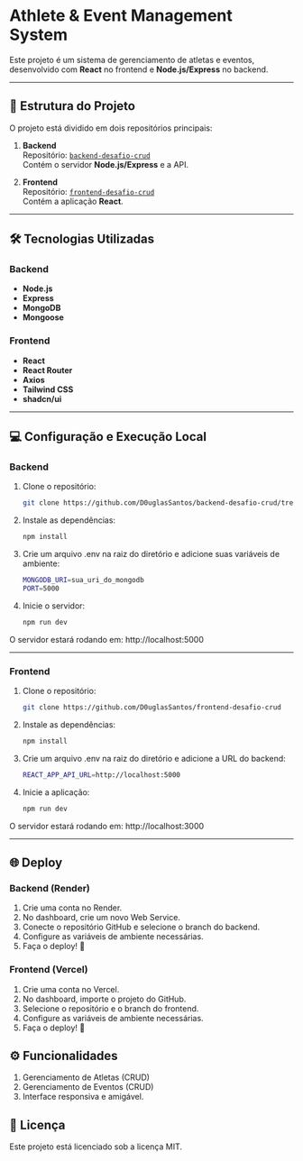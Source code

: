 # **Athlete & Event Management System**

Este projeto é um sistema de gerenciamento de atletas e eventos, desenvolvido com **React** no frontend e **Node.js/Express** no backend.
 
---

## 📂 **Estrutura do Projeto**

O projeto está dividido em dois repositórios principais:

1. **Backend**  
   Repositório: [`backend-desafio-crud`](https://github.com/D0uglasSantos/backend-desafio-crud/tree/main)  
   Contém o servidor **Node.js/Express** e a API.  

2. **Frontend**  
   Repositório: [`frontend-desafio-crud`](https://github.com/D0uglasSantos/frontend-desafio-crud)  
   Contém a aplicação **React**.

---

## 🛠 **Tecnologias Utilizadas**

### **Backend**
- **Node.js**
- **Express**
- **MongoDB**
- **Mongoose**

### **Frontend**
- **React**
- **React Router**
- **Axios**
- **Tailwind CSS**
- **shadcn/ui**

---

## 💻 **Configuração e Execução Local**

### **Backend**

1. Clone o repositório:  
   ```bash
   git clone https://github.com/D0uglasSantos/backend-desafio-crud/tree/main

2. Instale as dependências:  
   ```bash
   npm install

3. Crie um arquivo .env na raiz do diretório e adicione suas variáveis de ambiente:  
   ```bash
   MONGODB_URI=sua_uri_do_mongodb
   PORT=5000

4. Inicie o servidor: 
   ```bash
   npm run dev

O servidor estará rodando em:
http://localhost:5000


---

### **Frontend**

1. Clone o repositório:  
   ```bash
   git clone https://github.com/D0uglasSantos/frontend-desafio-crud

2. Instale as dependências:
   ```bash
   npm install

3. Crie um arquivo .env na raiz do diretório e adicione a URL do backend:
   ```bash
   REACT_APP_API_URL=http://localhost:5000

4. Inicie a aplicação:  
   ```bash
   npm run dev

O servidor estará rodando em:
http://localhost:3000

---

## 🌐 **Deploy**

### **Backend (Render)**

1. Crie uma conta no Render.
2. No dashboard, crie um novo Web Service.
3. Conecte o repositório GitHub e selecione o branch do backend.
4. Configure as variáveis de ambiente necessárias.
5. Faça o deploy! 🎉

### **Frontend (Vercel)**

1. Crie uma conta no Vercel.
2. No dashboard, importe o projeto do GitHub.
3. Selecione o repositório e o branch do frontend.
4. Configure as variáveis de ambiente necessárias.
5. Faça o deploy! 🚀

## ⚙ **Funcionalidades**

1. Gerenciamento de Atletas (CRUD)
2. Gerenciamento de Eventos (CRUD)
3. Interface responsiva e amigável.

## 📜 **Licença**

Este projeto está licenciado sob a licença MIT.
